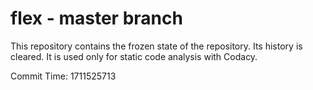 # flex - master branch

This repository contains the frozen state of the repository.
Its history is cleared. It is used only for static code
analysis with Codacy.

Commit Time: 1711525713